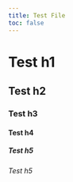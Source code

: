 ```yaml
---
title: Test File
toc: false
---
```


# Test h1

## Test h2

### Test h3

#### Test h4

##### Test h5

###### Test h5


